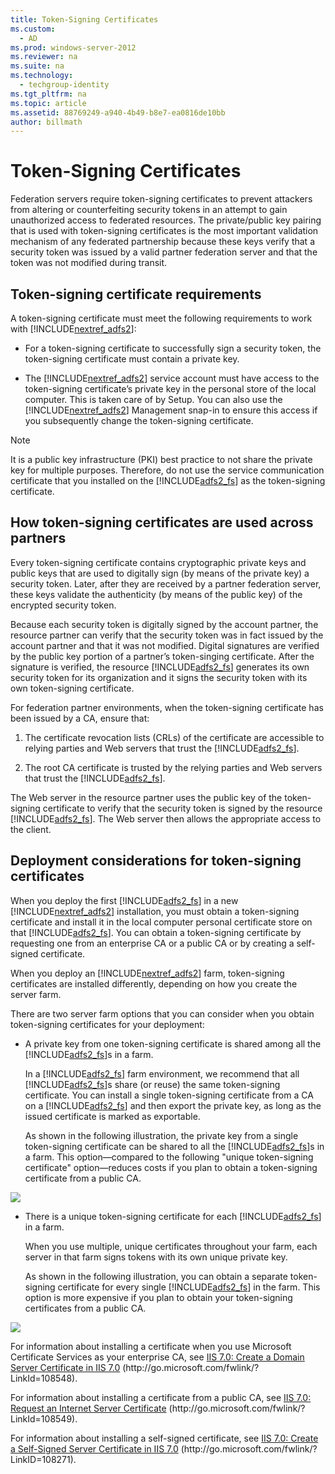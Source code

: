```yaml
---
title: Token-Signing Certificates
ms.custom: 
  - AD
ms.prod: windows-server-2012
ms.reviewer: na
ms.suite: na
ms.technology: 
  - techgroup-identity
ms.tgt_pltfrm: na
ms.topic: article
ms.assetid: 88769249-a940-4b49-b8e7-ea0816de10bb
author: billmath
---
```

# Token-Signing Certificates
Federation servers require token\-signing certificates to prevent attackers from altering or counterfeiting security tokens in an attempt to gain unauthorized access to federated resources. The private\/public key pairing that is used with token\-signing certificates is the most important validation mechanism of any federated partnership because these keys verify that a security token was issued by a valid partner federation server and that the token was not modified during transit.  
  
## Token\-signing certificate requirements  
A token\-signing certificate must meet the following requirements to work with [!INCLUDE[nextref_adfs2](includes/nextref_adfs2_md.md)]:  
  
-   For a token\-signing certificate to successfully sign a security token, the token\-signing certificate must contain a private key.  
  
-   The [!INCLUDE[nextref_adfs2](includes/nextref_adfs2_md.md)] service account must have access to the token\-signing certificate’s private key in the personal store of the local computer. This is taken care of by Setup. You can also use the [!INCLUDE[nextref_adfs2](includes/nextref_adfs2_md.md)] Management snap\-in to ensure this access if you subsequently change the token\-signing certificate.  
  
> [!NOTE]  
> It is a public key infrastructure \(PKI\) best practice to not share the private key for multiple purposes. Therefore, do not use the service communication certificate that you installed on the [!INCLUDE[adfs2_fs](includes/adfs2_fs_md.md)] as the token\-signing certificate.  
  
## How token\-signing certificates are used across partners  
Every token\-signing certificate contains cryptographic private keys and public keys that are used to digitally sign \(by means of the private key\) a security token. Later, after they are received by a partner federation server, these keys validate the authenticity \(by means of the public key\) of the encrypted security token.  
  
Because each security token is digitally signed by the account partner, the resource partner can verify that the security token was in fact issued by the account partner and that it was not modified. Digital signatures are verified by the public key portion of a partner’s token\-singing certificate. After the signature is verified, the resource [!INCLUDE[adfs2_fs](includes/adfs2_fs_md.md)] generates its own security token for its organization and it signs the security token with its own token\-signing certificate.  
  
For federation partner environments, when the token\-signing certificate has been issued by a CA, ensure that:  
  
1.  The certificate revocation lists \(CRLs\) of the certificate are accessible to relying parties and Web servers that trust the [!INCLUDE[adfs2_fs](includes/adfs2_fs_md.md)].  
  
2.  The root CA certificate is trusted by the relying parties and Web servers that trust the [!INCLUDE[adfs2_fs](includes/adfs2_fs_md.md)].  
  
The Web server in the resource partner uses the public key of the token\-signing certificate to verify that the security token is signed by the resource [!INCLUDE[adfs2_fs](includes/adfs2_fs_md.md)]. The Web server then allows the appropriate access to the client.  
  
## Deployment considerations for token\-signing certificates  
When you deploy the first [!INCLUDE[adfs2_fs](includes/adfs2_fs_md.md)] in a new [!INCLUDE[nextref_adfs2](includes/nextref_adfs2_md.md)] installation, you must obtain a token\-signing certificate and install it in the local computer personal certificate store on that [!INCLUDE[adfs2_fs](includes/adfs2_fs_md.md)]. You can obtain a token\-signing certificate by requesting one from an enterprise CA or a public CA or by creating a self\-signed certificate.  
  
When you deploy an [!INCLUDE[nextref_adfs2](includes/nextref_adfs2_md.md)] farm, token\-signing certificates are installed differently, depending on how you create the server farm.  
  
There are two server farm options that you can consider when you obtain token\-signing certificates for your deployment:  
  
-   A private key from one token\-signing certificate is shared among all the [!INCLUDE[adfs2_fs](includes/adfs2_fs_md.md)]s in a farm.  
  
    In a [!INCLUDE[adfs2_fs](includes/adfs2_fs_md.md)] farm environment, we recommend that all [!INCLUDE[adfs2_fs](includes/adfs2_fs_md.md)]s share \(or reuse\) the same token\-signing certificate. You can install a single token\-signing certificate from a CA on a [!INCLUDE[adfs2_fs](includes/adfs2_fs_md.md)] and then export the private key, as long as the issued certificate is marked as exportable.  
  
    As shown in the following illustration, the private key from a single token\-signing certificate can be shared to all the [!INCLUDE[adfs2_fs](includes/adfs2_fs_md.md)]s in a farm. This option—compared to the following "unique token\-signing certificate" option—reduces costs if you plan to obtain a token\-signing certificate from a public CA.  
  
![](media/adfs2_fedserver_certstory_3.gif)  
  
-   There is a unique token\-signing certificate for each [!INCLUDE[adfs2_fs](includes/adfs2_fs_md.md)] in a farm.  
  
    When you use multiple, unique certificates throughout your farm, each server in that farm signs tokens with its own unique private key.  
  
    As shown in the following illustration, you can obtain a separate token\-signing certificate for every single [!INCLUDE[adfs2_fs](includes/adfs2_fs_md.md)] in the farm. This option is more expensive if you plan to obtain your token\-signing certificates from a public CA.  
  
![](media/adfs2_fedserver_certstory_4.gif)  
  
For information about installing a certificate when you use Microsoft Certificate Services as your enterprise CA, see [IIS 7.0: Create a Domain Server Certificate in IIS 7.0](http://go.microsoft.com/fwlink/?LinkId=108548) \(http:\/\/go.microsoft.com\/fwlink\/?LinkId\=108548\).  
  
For information about installing a certificate from a public CA, see [IIS 7.0: Request an Internet Server Certificate](http://go.microsoft.com/fwlink/?LinkId=108549) \(http:\/\/go.microsoft.com\/fwlink\/?LinkId\=108549\).  
  
For information about installing a self\-signed certificate, see [IIS 7.0: Create a Self\-Signed Server Certificate in IIS 7.0](http://go.microsoft.com/fwlink/?LinkID=108271) \(http:\/\/go.microsoft.com\/fwlink\/?LinkID\=108271\).  
  


